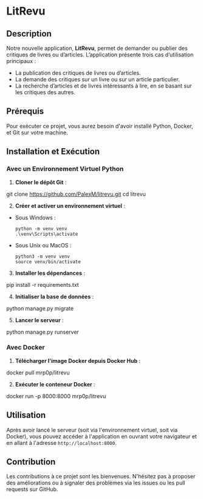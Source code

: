 # LitRevu

## Description
Notre nouvelle application, **LitRevu**, permet de demander ou publier des critiques de livres ou d’articles. L’application présente trois cas d’utilisation principaux :

- La publication des critiques de livres ou d’articles.
- La demande des critiques sur un livre ou sur un article particulier.
- La recherche d’articles et de livres intéressants à lire, en se basant sur les critiques des autres.

## Prérequis
Pour exécuter ce projet, vous aurez besoin d'avoir installé Python, Docker, et Git sur votre machine.

## Installation et Exécution

### Avec un Environnement Virtuel Python
1. **Cloner le dépôt Git** :

git clone https://github.com/PalexM/litrevu.git
cd litrevu

2. **Créer et activer un environnement virtuel** :
- Sous Windows :
  ```
  python -m venv venv
  .\venv\Scripts\activate
  ```
- Sous Unix ou MacOS :
  ```
  python3 -m venv venv
  source venv/bin/activate
  ```

3. **Installer les dépendances** :

pip install -r requirements.txt

4. **Initialiser la base de données** :

python manage.py migrate


5. **Lancer le serveur** :

python manage.py runserver


### Avec Docker
1. **Télécharger l'image Docker depuis Docker Hub** :

docker pull mrp0p/litrevu

2. **Exécuter le conteneur Docker** :

docker run -p 8000:8000 mrp0p/litrevu


## Utilisation
Après avoir lancé le serveur (soit via l'environnement virtuel, soit via Docker), vous pouvez accéder à l'application en ouvrant votre navigateur et en allant à l'adresse `http://localhost:8000`.

## Contribution
Les contributions à ce projet sont les bienvenues. N'hésitez pas à proposer des améliorations ou à signaler des problèmes via les issues ou les pull requests sur GitHub.
